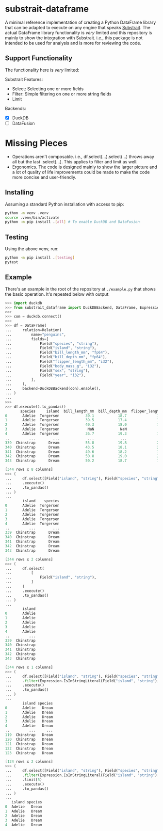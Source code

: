 # substrait-dataframe

A minimal reference implementation of creating a Python DataFrame library that can be adapted to execute on any engine that speaks [Substrait](https://substrait.io).
The actual DataFrame library functionality is _very_ limited and this repository is mainly to show the integration with Substrait.
i.e., this package is not intended to be used for analysis and is more for reviewing the code.

## Support Functionality

The functionality here is _very_ limited:

Substrait Features:

- Select: Selecting one or more fields
- Filter: Simple filtering on one or more string fields
- Limit

Backends:

- [x] DuckDB
- [ ] DataFusion

# Missing Pieces

- Operations aren't composable. i.e., df.select(...).select(...) throws away all but the last .select(...). This applies to filter and limit as well.
- Ergonomics. The code is designed mainly to show the larger picture and a lot of quality of life improvements could be made to make the code more concise and user-friendly. 

## Installing

Assuming a standard Python installation with access to pip:

```sh
python -m venv .venv
source .venv/bin/activate
python -m pip install .[all] # To enable DuckDB and DataFusion
```

## Testing

Using the above venv, run:

```sh
python -m pip install .[testing]
pytest
```

## Example

There's an example in the root of the repository at `./example.py` that shows the basic operation.
It's repeated below with output:

```python
>>> import duckdb
>>> from substrait_dataframe import DuckDBBackend, DataFrame, Expression, Field, Relation
>>>
>>> con = duckdb.connect()
>>>
>>> df = DataFrame(
...     relation=Relation(
...         name="penguins",
...         fields=[
...             Field("species", "string"),
...             Field("island", "string"),
...             Field("bill_length_mm", "fp64"),
...             Field("bill_depth_mm", "fp64"),
...             Field("flipper_length_mm", "i32"),
...             Field("body_mass_g", "i32"),
...             Field("sex", "string"),
...             Field("year", "i32"),
...         ],
...     ),
...     backend=DuckDBBackend(con).enable(),
... )
...
>>>
>>> df.execute().to_pandas()
       species     island  bill_length_mm  bill_depth_mm  flipper_length_mm  body_mass_g     sex  year
0       Adelie  Torgersen            39.1           18.7              181.0       3750.0    male  2007
1       Adelie  Torgersen            39.5           17.4              186.0       3800.0  female  2007
2       Adelie  Torgersen            40.3           18.0              195.0       3250.0  female  2007
3       Adelie  Torgersen             NaN            NaN                NaN          NaN    None  2007
4       Adelie  Torgersen            36.7           19.3              193.0       3450.0  female  2007
..         ...        ...             ...            ...                ...          ...     ...   ...
339  Chinstrap      Dream            55.8           19.8              207.0       4000.0    male  2009
340  Chinstrap      Dream            43.5           18.1              202.0       3400.0  female  2009
341  Chinstrap      Dream            49.6           18.2              193.0       3775.0    male  2009
342  Chinstrap      Dream            50.8           19.0              210.0       4100.0    male  2009
343  Chinstrap      Dream            50.2           18.7              198.0       3775.0  female  2009

[344 rows x 8 columns]
>>> (
...     df.select([Field("island", "string"), Field("species", "string")])
...     .execute()
...     .to_pandas()
... )
...
        island    species
0       Adelie  Torgersen
1       Adelie  Torgersen
2       Adelie  Torgersen
3       Adelie  Torgersen
4       Adelie  Torgersen
..         ...        ...
339  Chinstrap      Dream
340  Chinstrap      Dream
341  Chinstrap      Dream
342  Chinstrap      Dream
343  Chinstrap      Dream

[344 rows x 2 columns]
>>> (
...     df.select(
...         [
...             Field("island", "string"),
...         ]
...     )
...     .execute()
...     .to_pandas()
... )
...
        island
0       Adelie
1       Adelie
2       Adelie
3       Adelie
4       Adelie
..         ...
339  Chinstrap
340  Chinstrap
341  Chinstrap
342  Chinstrap
343  Chinstrap

[344 rows x 1 columns]
>>> (
...     df.select([Field("island", "string"), Field("species", "string")])
...     .filter(Expression.IsInStringLiteral(Field("island", "string"), "Dream"))
...     .execute()
...     .to_pandas()
... )
...
        island species
0       Adelie   Dream
1       Adelie   Dream
2       Adelie   Dream
3       Adelie   Dream
4       Adelie   Dream
..         ...     ...
119  Chinstrap   Dream
120  Chinstrap   Dream
121  Chinstrap   Dream
122  Chinstrap   Dream
123  Chinstrap   Dream

[124 rows x 2 columns]
>>> (
...     df.select([Field("island", "string"), Field("species", "string")])
...     .filter(Expression.IsInStringLiteral(Field("island", "string"), "Dream"))
...     .limit(5)
...     .execute()
...     .to_pandas()
... )
...
   island species
0  Adelie   Dream
1  Adelie   Dream
2  Adelie   Dream
3  Adelie   Dream
4  Adelie   Dream
```
